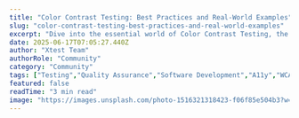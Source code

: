 ```yaml
---
title: "Color Contrast Testing: Best Practices and Real-World Examples"
slug: "color-contrast-testing-best-practices-and-real-world-examples"
excerpt: "Dive into the essential world of Color Contrast Testing, the key to enhancing readability and user experience in digital design. Discover how this often overlooked aspect can make your website or app more accessible, visually appealing and SEO-friendly, setting you up for success in the competitive digital space."
date: 2025-06-17T07:05:27.440Z
author: "Xtest Team"
authorRole: "Community"
category: "Community"
tags: ["Testing","Quality Assurance","Software Development","A11y","WCAG"]
featured: false
readTime: "3 min read"
image: "https://images.unsplash.com/photo-1516321318423-f06f85e504b3?w=1200&h=600&fit=crop"
---
```


